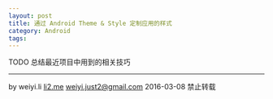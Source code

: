 ```yaml
---
layout: post
title: 通过 Android Theme & Style 定制应用的样式
category: Android
tags: 
---
```


TODO
总结最近项目中用到的相关技巧


------

by
weiyi.li [li2.me](li2.me) <weiyi.just2@gmail.com>
2016-03-08
禁止转载
